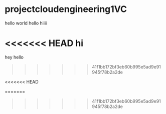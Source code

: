 # projectcloudengineering1VC
hello world
hello
hiiii

<<<<<<< HEAD
hi
=======
hey 
hello 
>>>>>>> 41f1bb172bf3eb60b995e5ad9e91945f78b2a2de


<<<<<<< HEAD

=======


>>>>>>> 41f1bb172bf3eb60b995e5ad9e91945f78b2a2de